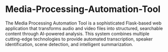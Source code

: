 # Media-Processing-Automation-Tool
The Media Processing Automation Tool is a sophisticated Flask-based web application that transforms audio and video files into structured, searchable content through AI-powered analysis. This system combines multiple cutting-edge technologies to provide automated transcription, speaker identification, scene detection, and intelligent summarization.
